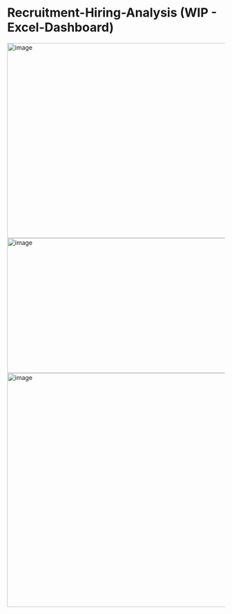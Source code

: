 # Recruitment-Hiring-Analysis (WIP - Excel-Dashboard)


<img width="1353" height="451" alt="image" src="https://github.com/user-attachments/assets/11fa88d6-5ca9-4c0a-9b0a-4f3eb67dae98" />
<img width="1371" height="312" alt="image" src="https://github.com/user-attachments/assets/5d2b5539-db7a-4d4f-8d0a-443378abfa2e" />
<img width="1415" height="541" alt="image" src="https://github.com/user-attachments/assets/8b138c98-2bb7-492f-a926-82d8ca7d5fa8" />


